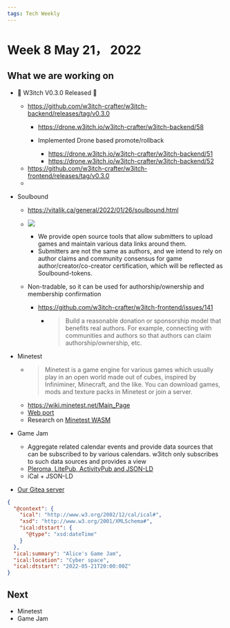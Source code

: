 ```yaml
---
tags: Tech Weekly
---
```

# Week 8 May 21， 2022


## What we are working on

- 🎉 W3itch V0.3.0 Released 🎉 
    - https://github.com/w3itch-crafter/w3itch-backend/releases/tag/v0.3.0
        - https://drone.w3itch.io/w3itch-crafter/w3itch-backend/58
        - Implemented Drone based promote/rollback

            - https://drone.w3itch.io/w3itch-crafter/w3itch-backend/51
            - https://drone.w3itch.io/w3itch-crafter/w3itch-backend/52
    - https://github.com/w3itch-crafter/w3itch-frontend/releases/tag/v0.3.0
    - 
- Soulbound
    - https://vitalik.ca/general/2022/01/26/soulbound.html
    - ![](https://i.imgur.com/qwHWXpx.png)
        - We provide open source tools that allow submitters to upload games and maintain various data links around them.
        - Submitters are not the same as authors, and we intend to rely on author claims and community consensus for game author/creator/co-creator certification, which will be reflected as Soulbound-tokens.
            
    - Non-tradable, so it can be used for authorship/ownership and membership confirmation
        - https://github.com/w3itch-crafter/w3itch-frontend/issues/141
            - > Build a reasonable donation or sponsorship model that benefits real authors. For example, connecting with communities and authors so that authors can claim authorship/ownership, etc.

- Minetest
    - > Minetest is a game engine for various games which usually play in an open world made out of cubes, inspired by Infiniminer, Minecraft, and the like. You can download games, mods and texture packs in Minetest or join a server. 
    - https://wiki.minetest.net/Main_Page
    - [Web port](https://github.com/paradust7/minetest/tree/webport)
    - Research on [Minetest WASM](https://github.com/paradust7/minetest-wasm)
- Game Jam
    - Aggregate related calendar events and provide data sources that can be subscribed to by various calendars. w3itch only subscribes to such data sources and provides a view
    - [Pleroma, LitePub, ActivityPub and JSON-LD](https://ariadne.space/2018/11/12/pleroma-litepub-activitypub-and-json-ld/)
    - iCal + JSON-LD
- [Our Gitea server](https://gitea.w3itch.io/) 


``` json
{
  "@context": {
    "ical": "http://www.w3.org/2002/12/cal/ical#",
    "xsd": "http://www.w3.org/2001/XMLSchema#",
    "ical:dtstart": {
      "@type": "xsd:dateTime"
    }
  },
  "ical:summary": "Alice's Game Jam",
  "ical:location": "Cyber space",
  "ical:dtstart": "2022-05-21T20:00:00Z"
}
```

## Next

- Minetest
- Game Jam

